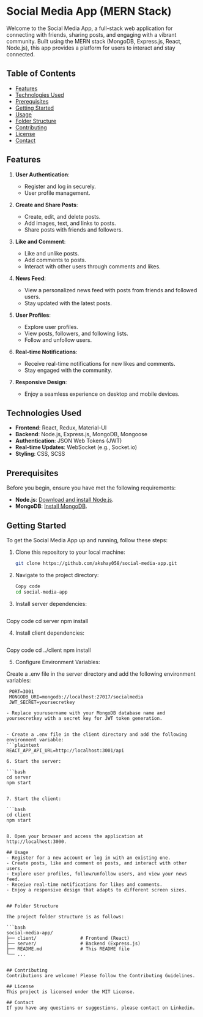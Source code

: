 # Social Media App (MERN Stack)

Welcome to the Social Media App, a full-stack web application for connecting with friends, sharing posts, and engaging with a vibrant community. Built using the MERN stack (MongoDB, Express.js, React, Node.js), this app provides a platform for users to interact and stay connected.

## Table of Contents

- [Features](#features)
- [Technologies Used](#technologies-used)
- [Prerequisites](#prerequisites)
- [Getting Started](#getting-started)
- [Usage](#usage)
- [Folder Structure](#folder-structure)
- [Contributing](#contributing)
- [License](#license)
- [Contact](#contact)

## Features

1. **User Authentication**:
   - Register and log in securely.
   - User profile management.

2. **Create and Share Posts**:
   - Create, edit, and delete posts.
   - Add images, text, and links to posts.
   - Share posts with friends and followers.

3. **Like and Comment**:
   - Like and unlike posts.
   - Add comments to posts.
   - Interact with other users through comments and likes.

4. **News Feed**:
   - View a personalized news feed with posts from friends and followed users.
   - Stay updated with the latest posts.

5. **User Profiles**:
   - Explore user profiles.
   - View posts, followers, and following lists.
   - Follow and unfollow users.

6. **Real-time Notifications**:
   - Receive real-time notifications for new likes and comments.
   - Stay engaged with the community.

7. **Responsive Design**:
   - Enjoy a seamless experience on desktop and mobile devices.

## Technologies Used

- **Frontend**: React, Redux, Material-UI
- **Backend**: Node.js, Express.js, MongoDB, Mongoose
- **Authentication**: JSON Web Tokens (JWT)
- **Real-time Updates**: WebSocket (e.g., Socket.io)
- **Styling**: CSS, SCSS

## Prerequisites

Before you begin, ensure you have met the following requirements:

- **Node.js**: [Download and install Node.js](https://nodejs.org/).
- **MongoDB**: [Install MongoDB](https://docs.mongodb.com/manual/installation/).

## Getting Started

To get the Social Media App up and running, follow these steps:

1. Clone this repository to your local machine:

   ```bash
   git clone https://github.com/akshay058/social-media-app.git

2. Navigate to the project directory:

   ```bash
   Copy code
   cd social-media-app

3. Install server dependencies:

   ```bash
  Copy code
  cd server
  npm install
  
4. Install client dependencies:

   ```bash
  Copy code
  cd ../client
  npm install

5. Configure Environment Variables:

 Create a .env file in the server directory and add the following environment variables:

   ```plaintext
    PORT=3001
    MONGODB_URI=mongodb://localhost:27017/socialmedia
    JWT_SECRET=yoursecretkey
    
- Replace yourusername with your MongoDB database name and yoursecretkey with a secret key for JWT token generation.
  

- Create a .env file in the client directory and add the following environment variable:
   ```plaintext
   REACT_APP_API_URL=http://localhost:3001/api

6. Start the server:

   ```bash
  cd server
  npm start
  

7. Start the client:

   ```bash
  cd client
  npm start


8. Open your browser and access the application at http://localhost:3000.

## Usage
- Register for a new account or log in with an existing one.
- Create posts, like and comment on posts, and interact with other users.
- Explore user profiles, follow/unfollow users, and view your news feed.
- Receive real-time notifications for likes and comments.
- Enjoy a responsive design that adapts to different screen sizes.


## Folder Structure

The project folder structure is as follows:

```bash
social-media-app/
  ├── client/                # Frontend (React)
  ├── server/                # Backend (Express.js)
  ├── README.md              # This README file
  └── ...


## Contributing
Contributions are welcome! Please follow the Contributing Guidelines.

## License
This project is licensed under the MIT License.

## Contact
If you have any questions or suggestions, please contact on Linkedin.